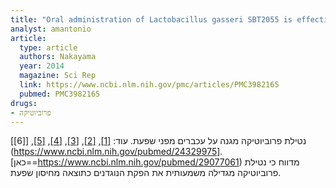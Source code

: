 ```yaml
---
title: "Oral administration of Lactobacillus gasseri SBT2055 is effective for preventing influenza in mice"
analyst: amantonio
article:
  type: article
  authors: Nakayama
  year: 2014
  magazine: Sci Rep
  link: https://www.ncbi.nlm.nih.gov/pmc/articles/PMC3982165
  pubmed: PMC3982165
drugs:
- פרוביוטיקה
---
```


נטילת פרוביוטיקה מגנה על עכברים מפני שפעת. עוד: [[1]](https://www.ncbi.nlm.nih.gov/pubmed/28931041), [[2]](https://www.ncbi.nlm.nih.gov/pubmed/28416546), [[3]](https://www.ncbi.nlm.nih.gov/pmc/articles/PMC5104466/), [[4]](https://www.ncbi.nlm.nih.gov/pubmed/25765832), [[5]](https://www.ncbi.nlm.nih.gov/pmc/articles/PMC3899257/), [[6]](https://www.ncbi.nlm.nih.gov/pubmed/24329975].
[כאן==https://www.ncbi.nlm.nih.gov/pubmed/29077061) מדווח כי נטילת פרוביוטיקה מגדילה משמעותית את הפקת הנוגדנים כתוצאה מחיסון שפעת.
